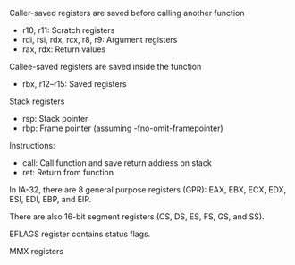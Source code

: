 Caller-saved registers are saved before calling another function
- r10, r11: Scratch registers
- rdi, rsi, rdx, rcx, r8, r9: Argument registers
- rax, rdx: Return values

Callee-saved registers are saved inside the function
- rbx, r12–r15: Saved registers

Stack registers
- rsp: Stack pointer
- rbp: Frame pointer (assuming -fno-omit-framepointer)


Instructions:
- call: Call function and save return address on stack
- ret: Return from function


In IA-32, there are 8 general purpose registers (GPR): EAX, EBX, ECX, EDX, ESI, EDI, EBP, and EIP.

There are also 16-bit segment registers (CS, DS, ES, FS, GS, and SS).

EFLAGS register contains status flags.

MMX registers
